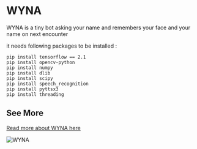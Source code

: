 # WYNA
WYNA is a tiny bot asking your name and remembers your face and your name on next encounter



it needs following packages to be installed :

```shell
pip install tensorflow == 2.1
pip install opencv-python
pip install numpy
pip install dlib
pip install scipy
pip install speech_recognition
pip install pyttsx3
pip install threading
```

## See More 
[Read more about WYNA here](https://m-shaeri.ir/blog/wyna-wants-to-know-you/)

![WYNA](https://m-shaeri.ir/blog/wp-content/uploads/2021/05/Robot_with_FaceNet3-825x510.jpg)
